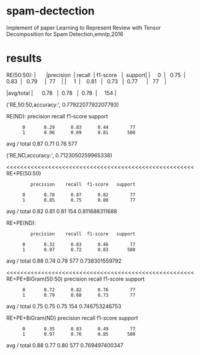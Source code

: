 # spam-dectection
Implement of paper Learning to Represent Review with Tensor Decomposition for Spam Detection,emnlp,2016
# results
RE(50:50):
|        |precision  |  recall  |  f1-score   |  support|
|     0  |    0.75   |   0.83   |   0.79      |   77    |
|     1  |    0.81   |   0.73   |   0.77      |   77    |

|avg/total |      0.78   |   0.78   |   0.78  |     154 |
 
 ('RE,50:50,accuracy:', 0.7792207792207793)


RE(ND):
             precision    recall  f1-score   support

          0       0.29      0.83      0.44        77
          1       0.96      0.69      0.81       500

avg / total       0.87      0.71      0.76       577
 
 ('RE,ND,accuracy:', 0.7123050259965338)


<<<<<<<<<<<<<<<<<<<<<<<<<<<<<<<<<<<<<<<<<<<<<<<<<<<<<<
RE+PE(50:50)

             precision    recall  f1-score   support

          0       0.78      0.87      0.82        77
          1       0.85      0.75      0.80        77

avg / total       0.82      0.81      0.81       154
0.811688311688


RE+PE(ND):

             precision    recall  f1-score   support

          0       0.32      0.83      0.46        77
          1       0.97      0.72      0.83       500

avg / total       0.88      0.74      0.78       577
0.738301559792

<<<<<<<<<<<<<<<<<<<<<<<<<<<<<<<<<<<<<<<<<<<<<<<<<<<<<<
RE+PE+BiGram(50:50)
             precision    recall  f1-score   support

          0       0.72      0.82      0.76        77
          1       0.79      0.68      0.73        77

avg / total       0.75      0.75      0.75       154
0.746753246753


RE+PE+BiGram(ND)
             precision    recall  f1-score   support

          0       0.35      0.83      0.49        77
          1       0.97      0.76      0.85       500

avg / total       0.88      0.77      0.80       577
0.769497400347



